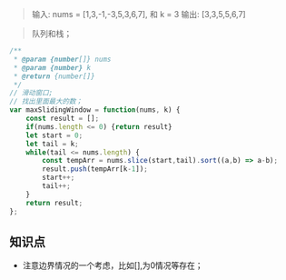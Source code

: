
> 输入: nums = [1,3,-1,-3,5,3,6,7], 和 k = 3
输出: [3,3,5,5,6,7] 
 
 > 队列和栈；

 
```js
/**
 * @param {number[]} nums
 * @param {number} k
 * @return {number[]}
 */
// 滑动窗口;
// 找出里面最大的数；
var maxSlidingWindow = function(nums, k) {
    const result = [];
    if(nums.length <= 0) {return result}
    let start = 0;
    let tail = k;
    while(tail <= nums.length) {
        const tempArr = nums.slice(start,tail).sort((a,b) => a-b);
        result.push(tempArr[k-1]);
        start++;
        tail++;
    }
    return result;
};
```

## 知识点
- 注意边界情况的一个考虑，比如[],为0情况等存在；
